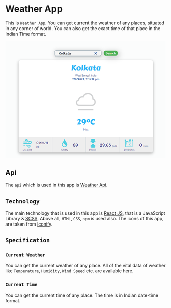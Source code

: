 # Weather App

This is `Weather App`. You can get current the weather of any places, situated in any corner of world. You can also get the exact time of that place in the Indian Time format.

![Weather App Image](./weatherApp.png)

## Api

The `api` which is used in this app is [Weather Api](https://www.weatherapi.com/).

## `Technology`

The main technology that is used in this app is [React JS](https://reactjs.org/), that is a JavaScript Library  & [SCSS](https://sass-lang.com/). Above all, `HTML`, `CSS`, `npm` is used also. The icons of this app, are taken from [Iconify](https://iconify.design/).

## `Specification`

### `Current Weather`

You can get the current weather of any place. All of the vital data of weather like `Temperature`, `Humidity`, `Wind Speed` etc. are available here.

### `Current Time`

You can get the current time of any place. The time is in Indian date-time format.
